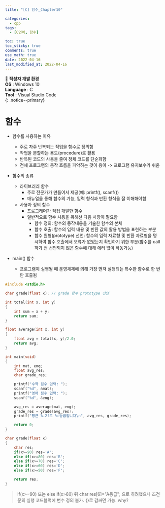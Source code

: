 ```yaml
---
title: "[C] 함수_Chapter10"

categories:
  - cpp
tags:
  - [C언어, 함수]

toc: true
toc_sticky: true
comments: true
use_math: true
date: 2022-04-16
last_modified_at: 2022-04-16
---
```


📌 **작성자 개발 환경** <br>
**OS** : Windows 10 <br>
**Language** : C<br>
**Tool** : Visual Studio Code<br>
{: .notice--primary}

# 함수

- 함수를 사용하는 이유
    - 주로 자주 반복되는 작업을 함수로 정의함
    - 작업을 분할하는 용도(procedure)로 활용
    - 반복된 코드의 사용을 줄여 정체 코드를 단순화함
    - 전체 프로그램의 동작 흐름을 파악하는 것이 용이 -> 프로그램 유지보수가 쉬움

- 함수의 종류
    - 라이브러리 함수
        - 주로 전문가가 만들어서 제공(예: printf(), scanf())
        - 매뉴얼을 통해 함수의 기능, 입력 형식과 반환 형식을 잘 이해해야함
    - 사용자 정의 함수
        - 프로그래머가 직접 개발한 함수
        - 일반적으로 함수 사용을 위해선 다음 사항이 필요함
            - 함수 정의: 함수의 동작내용을 기술한 함수의 본체
            - 함수 호출: 함수의 입력 내용 및 반환 값의 활용 방법을 표현하는 부분
            - 함수 원형(prototype) 선언: 함수의 입력 자료형 및 반환 자료형을 명시하여 함수 호출에서 오류가 없었는지 확인하기 위한 부분(함수를 call하기 전 선언되지 않은 함수에 대해 에러 없이 작동가능)

- main() 함수
    - 프로그램이 실행될 때 운영체제에 의해 가장 먼저 실행되는 특수한 함수로 한 번만 호출됨


```c
#include <stdio.h>

char grade(float x); // grade 함수 prototype 선언

int total(int x, int y)
{
    int sum = x + y;
    return sum;
}

float average(int x, int y)
{
    float avg = total(x, y)/2.0;
    return avg;
}

int main(void)
{
    int mat, eng;
    float avg_res;
    char grade_res;

    printf("수학 점수 입력: ");
    scanf("%d", &mat);
    printf("영어 점수 입력: ");
    scanf("%d", &eng);

    avg_res = average(mat, eng);
    grade_res = grade(avg_res);
    printf("평균 %.2f로 %c등급입니다\n", avg_res, grade_res);

    return 0;
}

char grade(float x)
{
    char res;
    if(x>=90) res='A';
    else if(x>=80) res='B';
    else if(x>=70) res='C';
    else if(x>=60) res='D';
    else if(x>=50) res='F';

    return res;
}
```

> if(x>=90) 또는 else if(x>80) 뒤 char res[6]="A등급"; 으로 하려했으나 조건문의 실행 코드블럭에 변수 정의 불가. {}로 감싸면 가능. why?



